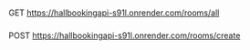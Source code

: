 ###
GET https://hallbookingapi-s91l.onrender.com/rooms/all

###
POST https://hallbookingapi-s91l.onrender.com/rooms/create


